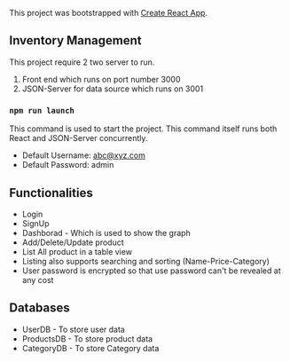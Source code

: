This project was bootstrapped with [Create React App](https://github.com/facebook/create-react-app).

## Inventory Management

This project require 2 two server to run.
1. Front end which runs on port number 3000
2. JSON-Server for data source which runs on 3001

### `npm run launch`
This command is used to start the project. This command itself runs both React and JSON-Server concurrently.
+ Default Username: abc@xyz.com
+ Default Password: admin

## Functionalities
* Login 
* SignUp
* Dashborad - Which is used to show the graph
* Add/Delete/Update product
* List All product in a table view
* Listing also supports searching and sorting (Name-Price-Category)
* User password is encrypted so that use password can't be revealed at any cost

## Databases
* UserDB - To store user data
* ProductsDB - To store product data
* CategoryDB - To store Category data